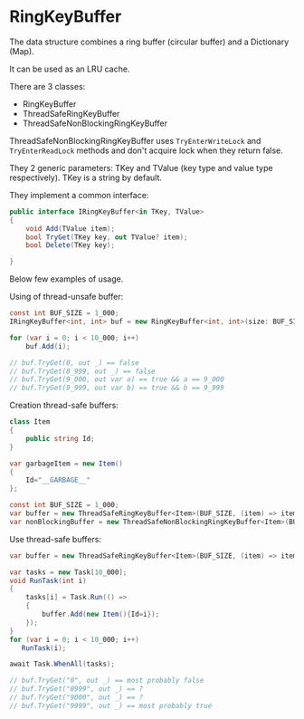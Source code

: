 # RingKeyBuffer

The data structure combines a ring buffer (circular buffer) and a Dictionary (Map).

It can be used as an LRU cache.

There are 3 classes:

* RingKeyBuffer
* ThreadSafeRingKeyBuffer
* ThreadSafeNonBlockingRingKeyBuffer

ThreadSafeNonBlockingRingKeyBuffer uses `TryEnterWriteLock` and `TryEnterReadLock` methods and don't acquire lock when they return false.

They 2 generic parameters: TKey and TValue (key type and value type respectively). 
TKey is a string by default.

They implement a common interface:

```csharp
public interface IRingKeyBuffer<in TKey, TValue>
{
    void Add(TValue item);
    bool TryGet(TKey key, out TValue? item);
    bool Delete(TKey key);

}
```

Below few examples of usage.

Using of thread-unsafe buffer:

```csharp
const int BUF_SIZE = 1_000;
IRingKeyBuffer<int, int> buf = new RingKeyBuffer<int, int>(size: BUF_SIZE, getKey: i => i, garbageItem: -1);

for (var i = 0; i < 10_000; i++)
    buf.Add(i);

// buf.TryGet(0, out _) == false
// buf.TryGet(8_999, out _) == false
// buf.TryGet(9_000, out var a) == true && a == 9_000
// buf.TryGet(9_999, out var b) == true && b == 9_999

```

Creation thread-safe buffers:

```csharp
class Item
{
    public string Id;
}

var garbageItem = new Item()
{
    Id="__GARBAGE__"
};

const int BUF_SIZE = 1_000;
var buffer = new ThreadSafeRingKeyBuffer<Item>(BUF_SIZE, (item) => item.Id, garbageItem);
var nonBlockingBuffer = new ThreadSafeNonBlockingRingKeyBuffer<Item>(BUF_SIZE, (item) => item.Id, garbageItem);
```

Use thread-safe buffers:

```csharp
var buffer = new ThreadSafeRingKeyBuffer<Item>(BUF_SIZE, (item) => item.Id, garbageItem);

var tasks = new Task[10_000];
void RunTask(int i)
{
    tasks[i] = Task.Run(() =>
    {
        buffer.Add(new Item(){Id=i});
    });
}
for (var i = 0; i < 10_000; i++)
   RunTask(i);

await Task.WhenAll(tasks);

// buf.TryGet("0", out _) == most probably false 
// buf.TryGet("8999", out _) == ?
// buf.TryGet("9000", out _) == ?
// buf.TryGet("9999", out _) == most probably true
```
